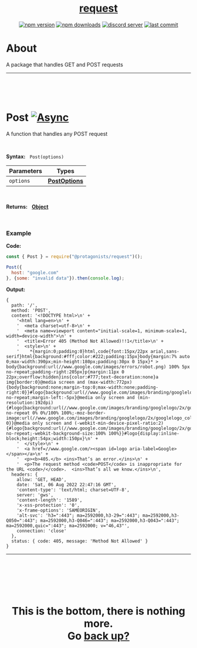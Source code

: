 <div id="top" align="center">

<h1><a href="https://github.com/ThePywon/request">request</a></h1>
 
[![npm version](https://img.shields.io/npm/v/@protagonists/request)](https://npmjs.com/package/@protagonists/request)
[![npm downloads](https://img.shields.io/npm/dt/@protagonists/request)](https://npmjs.com/package/@protagonists/request)
[![discord server](https://img.shields.io/discord/937758194736955443?logo=discord&logoColor=white)](https://discord.gg/cwhj3EgqGP)
[![last commit](https://img.shields.io/github/last-commit/ThePywon/request)](https://github.com/ThePywon/request)
 
</div>



# About

A package that handles GET and POST requests

---

<br/><br/><br/>



# Post [![Async](https://shields.io/badge/-Async-magenta)](https://javascript.info/async-await)

A function that handles any POST request

<br/>

**Syntax:** &nbsp; `Post(options)`

|**Parameters**|**Types**|
|-|-|
|`options`|[**PostOptions**](https://github.com/ThePywon/https-handler/blob/main/documentation/PostOptions.md)|

<br/>

**Returns:** &nbsp; [**Object**](https://javascript.info/object)

<br/>

### **Example**

**Code:**

```js
const { Post } = require("@protagonists/request")();

Post({
  host: "google.com"
}, {some: "invalid data"}).then(console.log);
```

**Output:**

```
{
  path: '/',
  method: 'POST',
  content: '<!DOCTYPE html>\n' +
    '<html lang=en>\n' +
    '  <meta charset=utf-8>\n' +
    '  <meta name=viewport content="initial-scale=1, minimum-scale=1, width=device-width">\n' +
    '  <title>Error 405 (Method Not Allowed)!!1</title>\n' +
    '  <style>\n' +
    '    *{margin:0;padding:0}html,code{font:15px/22px arial,sans-serif}html{background:#fff;color:#222;padding:15px}body{margin:7% auto 0;max-width:390px;min-height:180px;padding:30px 0 15px}* > body{background:url(//www.google.com/images/errors/robot.png) 100% 5px no-repeat;padding-right:205px}p{margin:11px 0 22px;overflow:hidden}ins{color:#777;text-decoration:none}a img{border:0}@media screen and (max-width:772px){body{background:none;margin-top:0;max-width:none;padding-right:0}}#logo{background:url(//www.google.com/images/branding/googlelogo/1x/googlelogo_color_150x54dp.png) no-repeat;margin-left:-5px}@media only screen and (min-resolution:192dpi){#logo{background:url(//www.google.com/images/branding/googlelogo/2x/googlelogo_color_150x54dp.png) no-repeat 0% 0%/100% 100%;-moz-border-image:url(//www.google.com/images/branding/googlelogo/2x/googlelogo_color_150x54dp.png) 0}}@media only screen and (-webkit-min-device-pixel-ratio:2){#logo{background:url(//www.google.com/images/branding/googlelogo/2x/googlelogo_color_150x54dp.png) no-repeat;-webkit-background-size:100% 100%}}#logo{display:inline-block;height:54px;width:150px}\n' +
    '  </style>\n' +
    '  <a href=//www.google.com/><span id=logo aria-label=Google></span></a>\n' +
    '  <p><b>405.</b> <ins>That’s an error.</ins>\n' +
    '  <p>The request method <code>POST</code> is inappropriate for the URL <code>/</code>.  <ins>That’s all we know.</ins>\n',
  headers: {
    allow: 'GET, HEAD',
    date: 'Sat, 06 Aug 2022 22:47:16 GMT',
    'content-type': 'text/html; charset=UTF-8',
    server: 'gws',
    'content-length': '1589',
    'x-xss-protection': '0',
    'x-frame-options': 'SAMEORIGIN',
    'alt-svc': 'h3=":443"; ma=2592000,h3-29=":443"; ma=2592000,h3-Q050=":443"; ma=2592000,h3-Q046=":443"; ma=2592000,h3-Q043=":443"; ma=2592000,quic=":443"; ma=2592000; v="46,43"',
    connection: 'close'
  },
  status: { code: 405, message: 'Method Not Allowed' }
}
```

---



<br/><br/><br/><br/><br/>

<h1 align="center">This is the bottom, there is nothing more.<br/>
Go <a href="#top">back up?</a></h1>
